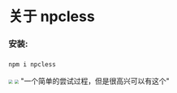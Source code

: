 #  关于 npcless

### **安装:** 
### 
```cmd
npm i npcless
```
<img src="http://a1.qpic.cn/psc?/V50aRgDK3TOgMO1n9Rpc4RmCBV48xQ8B/ruAMsa53pVQWN7FLK88i5pp6HJXSYwYSittG4GSlZGKrddie1ncGH9ewwchVtbQu9tkl6RRXKxMg.vMn9XqUcKTWZvZ2yYOu4yhwhHFY0k0!/b&ek=1&kp=1&pt=0&bo=gAc4BAAAAAADF4k!&tl=1&vuin=3368939477&tm=1651903200&dis_t=1651906102&dis_k=b0db14bcc4f51e9134034fa4e4d1f38c&sce=60-1-1&rf=viewer_4" style="zoom: 50%;" />
<img src="http://a1.qpic.cn/psc?/V50aRgDK3TOgMO1n9Rpc4RmCBV48xQ8B/ruAMsa53pVQWN7FLK88i5j8cseMU2RkgpbB71BeFPwNak0coF7neEKcTVjQb9gpqoKeyaN.wyS2o3BFcA4CcP2io.M6zBed7Y2*Dji.npwI!/b&ek=1&kp=1&pt=0&bo=gAc4BAAAAAADF4k!&tl=1&vuin=3368939477&tm=1651903200&dis_t=1651906122&dis_k=36a2a5a527621581662bc869051ca605&sce=60-1-1&rf=viewer_4" style="zoom: 50%;" />
"一个简单的尝试过程，但是很高兴可以有这个"
